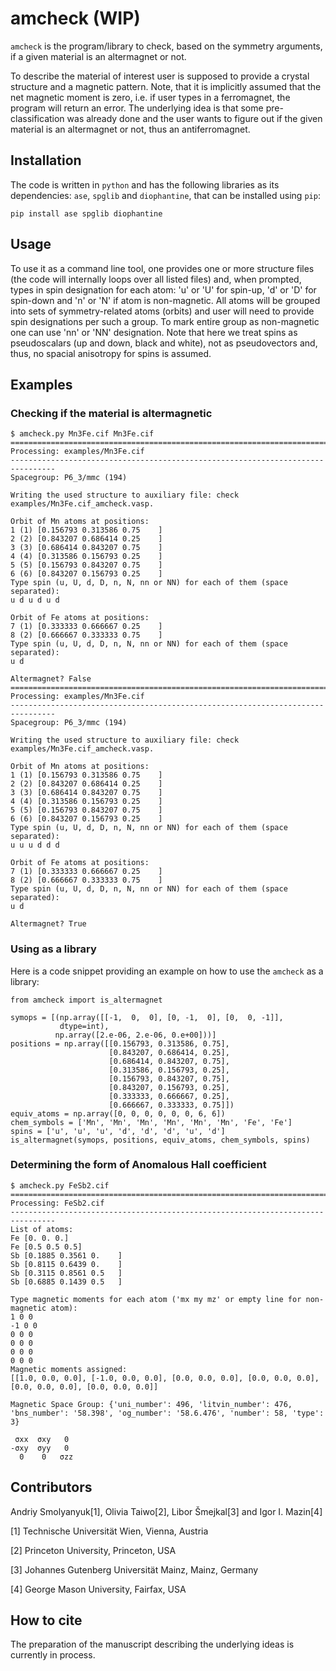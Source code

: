 # amcheck (WIP)
`amcheck` is the program/library to check, based on the symmetry arguments,
if a given material is an altermagnet or not.

To describe the material of interest user is supposed to provide a crystal
structure and a magnetic pattern.
Note, that it is implicitly assumed that the net magnetic moment is
zero, i.e. if user types in a ferromagnet, the program will return
an error.
The underlying idea is that some pre-classification was already done
and the user wants to figure out if the given material is an altermagnet or not,
thus an antiferromagnet.

## Installation
The code is written in `python` and has the following libraries as its 
dependencies: `ase`, `spglib` and `diophantine`, that can be installed using `pip`:
```
pip install ase spglib diophantine
```

## Usage
To use it as a command line tool, one provides one or more structure files
(the code will internally loops over all listed files) and, when prompted,
types in spin designation for each atom: 'u' or 'U' for spin-up, 'd' or 'D'
for spin-down and 'n' or 'N' if atom is non-magnetic.
All atoms will be grouped into sets of symmetry-related atoms (orbits) and user
will need to provide spin designations per such a group.
To mark entire group as non-magnetic one can use 'nn' or 'NN' designation.
Note that here we treat spins as pseudoscalars (up and down, black and white),
not as pseudovectors and, thus, no spacial anisotropy for spins is assumed.

## Examples
### Checking if the material is altermagnetic
```
$ amcheck.py Mn3Fe.cif Mn3Fe.cif
================================================================================
Processing: examples/Mn3Fe.cif
--------------------------------------------------------------------------------
Spacegroup: P6_3/mmc (194)

Writing the used structure to auxiliary file: check examples/Mn3Fe.cif_amcheck.vasp.

Orbit of Mn atoms at positions:
1 (1) [0.156793 0.313586 0.75    ]
2 (2) [0.843207 0.686414 0.25    ]
3 (3) [0.686414 0.843207 0.75    ]
4 (4) [0.313586 0.156793 0.25    ]
5 (5) [0.156793 0.843207 0.75    ]
6 (6) [0.843207 0.156793 0.25    ]
Type spin (u, U, d, D, n, N, nn or NN) for each of them (space separated):
u d u d u d

Orbit of Fe atoms at positions:
7 (1) [0.333333 0.666667 0.25    ]
8 (2) [0.666667 0.333333 0.75    ]
Type spin (u, U, d, D, n, N, nn or NN) for each of them (space separated):
u d

Altermagnet? False
================================================================================
Processing: examples/Mn3Fe.cif
--------------------------------------------------------------------------------
Spacegroup: P6_3/mmc (194)

Writing the used structure to auxiliary file: check examples/Mn3Fe.cif_amcheck.vasp.

Orbit of Mn atoms at positions:
1 (1) [0.156793 0.313586 0.75    ]
2 (2) [0.843207 0.686414 0.25    ]
3 (3) [0.686414 0.843207 0.75    ]
4 (4) [0.313586 0.156793 0.25    ]
5 (5) [0.156793 0.843207 0.75    ]
6 (6) [0.843207 0.156793 0.25    ]
Type spin (u, U, d, D, n, N, nn or NN) for each of them (space separated):
u u u d d d

Orbit of Fe atoms at positions:
7 (1) [0.333333 0.666667 0.25    ]
8 (2) [0.666667 0.333333 0.75    ]
Type spin (u, U, d, D, n, N, nn or NN) for each of them (space separated):
u d

Altermagnet? True
```


### Using as a library
Here is a code snippet providing an example on how to use the `amcheck` as a
library:
```
from amcheck import is_altermagnet

symops = [(np.array([[-1,  0,  0], [0, -1,  0], [0,  0, -1]],
           dtype=int),
          np.array([2.e-06, 2.e-06, 0.e+00]))]
positions = np.array([[0.156793, 0.313586, 0.75],
                      [0.843207, 0.686414, 0.25],
                      [0.686414, 0.843207, 0.75],
                      [0.313586, 0.156793, 0.25],
                      [0.156793, 0.843207, 0.75],
                      [0.843207, 0.156793, 0.25],
                      [0.333333, 0.666667, 0.25],
                      [0.666667, 0.333333, 0.75]])
equiv_atoms = np.array([0, 0, 0, 0, 0, 0, 6, 6])
chem_symbols = ['Mn', 'Mn', 'Mn', 'Mn', 'Mn', 'Mn', 'Fe', 'Fe']
spins = ['u', 'u', 'u', 'd', 'd', 'd', 'u', 'd']
is_altermagnet(symops, positions, equiv_atoms, chem_symbols, spins)
```


### Determining the form of Anomalous Hall coefficient
```
$ amcheck.py FeSb2.cif
================================================================================
Processing: FeSb2.cif
--------------------------------------------------------------------------------
List of atoms:
Fe [0. 0. 0.]
Fe [0.5 0.5 0.5]
Sb [0.1885 0.3561 0.    ]
Sb [0.8115 0.6439 0.    ]
Sb [0.3115 0.8561 0.5   ]
Sb [0.6885 0.1439 0.5   ]

Type magnetic moments for each atom ('mx my mz' or empty line for non-magnetic atom):
1 0 0
-1 0 0
0 0 0
0 0 0
0 0 0
0 0 0
Magnetic moments assigned:
[[1.0, 0.0, 0.0], [-1.0, 0.0, 0.0], [0.0, 0.0, 0.0], [0.0, 0.0, 0.0], [0.0, 0.0, 0.0], [0.0, 0.0, 0.0]]

Magnetic Space Group: {'uni_number': 496, 'litvin_number': 476, 'bns_number': '58.398', 'og_number': '58.6.476', 'number': 58, 'type': 3}

 σxx  σxy   0
-σxy  σyy   0
  0    0   σzz
```


## Contributors
Andriy Smolyanyuk[1], Olivia Taiwo[2], Libor Šmejkal[3] and Igor I. Mazin[4]

[1] Technische Universität Wien, Vienna, Austria

[2] Princeton University, Princeton, USA

[3] Johannes Gutenberg Universität Mainz, Mainz, Germany

[4] George Mason University, Fairfax, USA

## How to cite
The preparation of the manuscript describing the underlying ideas is currently
in process.
